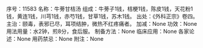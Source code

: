 序号：11583
名称：牛蒡甘桔汤
组成：牛蒡子1钱，桔梗1钱，陈皮1钱，天花粉1钱，黄连1钱，川芎1钱，赤芍1钱，甘草1钱，苏木1钱。
出处：《外科正宗》卷四。
主治：颐毒，表邪已尽，耳项结肿，微热不红疼痛者。
加减：None
功效：None
用法用量：水2钟，煎8分，食后服。
制备方法：None
临床应用：None
各家论述：None
用药禁忌：None
附注：None
